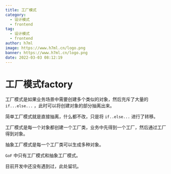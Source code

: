 ```yaml
---
title: 工厂模式
category:
  - 设计模式
  - frontend
tag:
  - 设计模式
  - frontend
author: h7ml
image: https://www.h7ml.cn/logo.png
banner: https://www.h7ml.cn/logo.png
date: 2022-03-03 08:12:19
---
```


# 工厂模式factory

工厂模式是如果业务场景中需要创建多个类似的对象，然后充斥了大量的 `if...else...` ，此时可以将创建对象的部分抽离出来。

简单工厂模式就是直接抽离，什么都不改，只是将 `if..else...` 进行了转移。

工厂模式是每一个对象都创建一个工厂类，业务中先得到一个工厂，然后通过工厂得到对象。

抽象工厂模式是每一个工厂类可以生成多种对象。

`GoF` 中只有工厂模式和抽象工厂模式。

目前开发中还没有遇到过，此处留坑。
